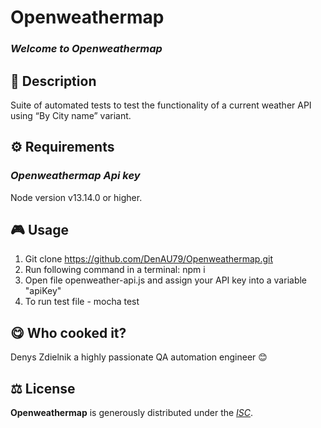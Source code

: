 # Openweathermap

### _Welcome to Openweathermap_

## 📄 Description

Suite of automated tests to test the functionality of a current weather API using “By City name” variant.

## ⚙️ Requirements

### _Openweathermap Api key_

Node version v13.14.0 or higher.

## 🎮 Usage

1. Git clone https://github.com/DenAU79/Openweathermap.git
2. Run following command in a terminal: npm i
3. Open file openweather-api.js and assign your API key into a variable "apiKey"
4. To run test file - mocha test

## 😋 Who cooked it?

Denys Zdielnik a highly passionate QA automation engineer 😊

## ⚖️ License

**Openweathermap** is generously distributed under the _[ISC](https://opensource.org/licenses/ISC)_.
